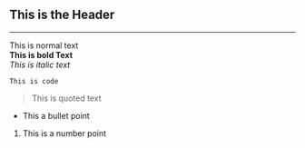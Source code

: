 ## This is the Header ##


----------
This is normal text<br>
**This is bold Text**<br>
*This is italic text*<br>

    This is code
    

> This is quoted text<br>

 - This a bullet point
 

1. This is a number point
